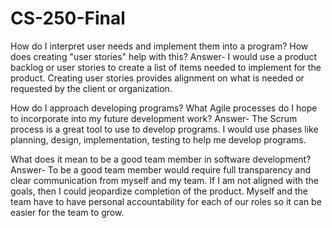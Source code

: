 # CS-250-Final
How do I interpret user needs and implement them into a program?  How does creating "user stories" help with this?
Answer- I would use a product backlog or user stories to create a list of items needed to implement for the product.  Creating user stories provides alignment on what is needed or requested by the client or organization.

How do I approach developing programs? What Agile processes do I hope to incorporate into my future development work?
Answer- The Scrum process is a great tool to use to develop programs.  I would use phases like planning, design, implementation, testing to help me develop programs.

What does it mean to be a good team member in software development?
Answer- To be a good team member would require full transparency and clear communication from myself and my team.  If I am not aligned with the goals, then I could jeopardize completion of the product.
Myself and the team have to have personal accountability for each of our roles so it can be easier for the team to grow.
